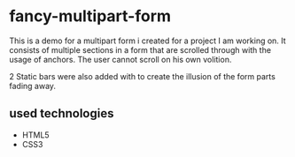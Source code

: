 # fancy-multipart-form
This is a demo for a multipart form i created for a project I am working on.
It consists of multiple sections in a form that are scrolled through with the usage of anchors.
The user cannot scroll on his own volition. 

2 Static bars were also added with to create the illusion of the form parts fading away.

## used technologies
- HTML5
- CSS3 
